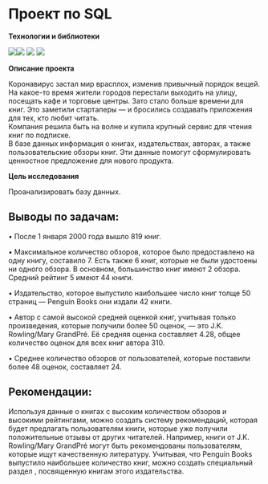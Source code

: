 # Проект по SQL

**Технологии и библиотеки**

<img src="https://img.shields.io/badge/Python-3776AB?style=for-the-badge&logo=python&logoColor=white"/><img src="https://img.shields.io/badge/Pandas-150458?style=for-the-badge&logo=pandas&logoColor=white"/>
<img src="https://img.shields.io/badge/SQLAlchemy-D71F00?style=for-the-badge&logo=sqlalchemy&logoColor=white"/>
<img src="https://img.shields.io/badge/SQL-4479A1?style=for-the-badge&logo=postgresql&logoColor=white"/>

**Описание проекта**

Коронавирус застал мир врасплох, изменив привычный порядок вещей. На какое-то время жители городов перестали выходить на улицу, посещать кафе и торговые центры. Зато стало больше времени для книг. Это заметили стартаперы — и бросились создавать приложения для тех, кто любит читать.  
Компания решила быть на волне и купила крупный сервис для чтения книг по подписке.   
В базе данных информация о книгах, издательствах, авторах, а также пользовательские обзоры книг. Эти данные помогут сформулировать ценностное предложение для нового продукта.

**Цель исследования**  

Проанализировать базу данных.


## Выводы по задачам:

• После 1 января 2000 года вышло 819 книг.

• Максимальное количество обзоров, которое было предоставлено на одну книгу, составило 7. Есть также 6 книг, которые не были удостоены ни одного обзора. В основном, большинство книг имеют 2 обзора. Средний рейтинг 5 имеют 44 книги.  

• Издательство, которое выпустило наибольшее число книг толще 50 страниц — Penguin Books они издали 42 книги. 

• Автор с самой высокой средней оценкой книг, учитывая только произведения, которые получили более 50 оценок, — это J.K. Rowling/Mary GrandPré. Её средняя оценка составляет 4.28, общее количество оценок для всех книг автора 310. 

• Среднее количество обзоров от пользователей, которые поставили более 48 оценок, составляет 24.

## Рекомендации:

Используя данные о книгах с высоким количеством обзоров и высокими рейтингами, можно создать систему рекомендаций, которая будет предлагать пользователям книги, которые уже получили положительные отзывы от других читателей. Например, книги от J.K. Rowling/Mary GrandPré могут быть рекомендованы пользователям, которые ищут качественную литературу. Учитывая, что Penguin Books выпустило наибольшее количество книг, можно создать специальный раздел , посвященную книгам этого издательства. 

